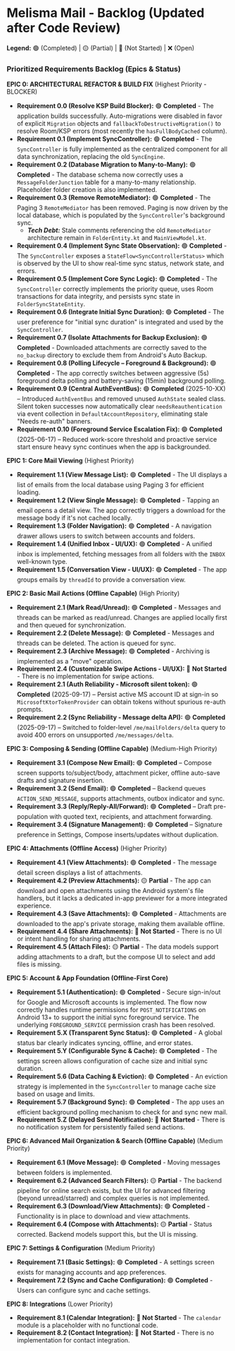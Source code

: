 # **Melisma Mail - Backlog (Updated after Code Review)**

**Legend:** 🟢 (Completed) | 🟡 (Partial) | 🔴 (Not Started) | ❌ (Open)

### **Prioritized Requirements Backlog (Epics & Status)**

**EPIC 0: ARCHITECTURAL REFACTOR & BUILD FIX** (Highest Priority - BLOCKER)

*   **Requirement 0.0 (Resolve KSP Build Blocker):** 🟢 **Completed** - The application builds successfully. Auto-migrations were disabled in favor of explicit `Migration` objects and `fallbackToDestructiveMigration()` to resolve Room/KSP errors (most recently the `hasFullBodyCached` column).
*   **Requirement 0.1 (Implement SyncController):** 🟢 **Completed** - The `SyncController` is fully implemented as the centralized component for all data synchronization, replacing the old `SyncEngine`.
*   **Requirement 0.2 (Database Migration to Many-to-Many):** 🟢 **Completed** - The database schema now correctly uses a `MessageFolderJunction` table for a many-to-many relationship. Placeholder folder creation is also implemented.
*   **Requirement 0.3 (Remove RemoteMediator):** 🟢 **Completed** - The Paging 3 `RemoteMediator` has been removed. Paging is now driven by the local database, which is populated by the `SyncController`'s background sync.
    *   ***Tech Debt:*** Stale comments referencing the old `RemoteMediator` architecture remain in `FolderEntity.kt` and `MainViewModel.kt`.
*   **Requirement 0.4 (Implement Sync State Observation):** 🟢 **Completed** - The `SyncController` exposes a `StateFlow<SyncControllerStatus>` which is observed by the UI to show real-time sync status, network state, and errors.
*   **Requirement 0.5 (Implement Core Sync Logic):** 🟢 **Completed** - The `SyncController` correctly implements the priority queue, uses Room transactions for data integrity, and persists sync state in `FolderSyncStateEntity`.
*   **Requirement 0.6 (Integrate Initial Sync Duration):** 🟢 **Completed** - The user preference for "initial sync duration" is integrated and used by the `SyncController`.
*   **Requirement 0.7 (Isolate Attachments for Backup Exclusion):** 🟢 **Completed** - Downloaded attachments are correctly saved to the `no_backup` directory to exclude them from Android's Auto Backup.
*   **Requirement 0.8 (Polling Lifecycle – Foreground & Background):** 🟢 **Completed** - The app correctly switches between aggressive (5s) foreground delta polling and battery-saving (15min) background polling.
*   **Requirement 0.9 (Central AuthEventBus):** 🟢 **Completed** (2025-10-XX) – Introduced `AuthEventBus` and removed unused `AuthState` sealed class. Silent token successes now automatically clear `needsReauthentication` via event collection in `DefaultAccountRepository`, eliminating stale "Needs re-auth" banners.
*   **Requirement 0.10 (Foreground Service Escalation Fix):** 🟢 **Completed** (2025-06-17) – Reduced work-score threshold and proactive service start ensure heavy sync continues when the app is backgrounded.

**EPIC 1: Core Mail Viewing** (Highest Priority)

*   **Requirement 1.1 (View Message List):** 🟢 **Completed** - The UI displays a list of emails from the local database using Paging 3 for efficient loading.
*   **Requirement 1.2 (View Single Message):** 🟢 **Completed** - Tapping an email opens a detail view. The app correctly triggers a download for the message body if it's not cached locally.
*   **Requirement 1.3 (Folder Navigation):** 🟢 **Completed** - A navigation drawer allows users to switch between accounts and folders.
*   **Requirement 1.4 (Unified Inbox - UI/UX):** 🟢 **Completed** - A unified inbox is implemented, fetching messages from all folders with the `INBOX` well-known type.
*   **Requirement 1.5 (Conversation View - UI/UX):** 🟢 **Completed** - The app groups emails by `threadId` to provide a conversation view.

**EPIC 2: Basic Mail Actions (Offline Capable)** (High Priority)

*   **Requirement 2.1 (Mark Read/Unread):** 🟢 **Completed** - Messages and threads can be marked as read/unread. Changes are applied locally first and then queued for synchronization.
*   **Requirement 2.2 (Delete Message):** 🟢 **Completed** - Messages and threads can be deleted. The action is queued for sync.
*   **Requirement 2.3 (Archive Message):** 🟢 **Completed** - Archiving is implemented as a "move" operation.
*   **Requirement 2.4 (Customizable Swipe Actions - UI/UX):** 🔴 **Not Started** - There is no implementation for swipe actions.
*   **Requirement 2.1 (Auth Reliability - Microsoft silent token):** 🟢 **Completed** (2025-09-17) – Persist active MS account ID at sign-in so `MicrosoftKtorTokenProvider` can obtain tokens without spurious re-auth prompts.
*   **Requirement 2.2 (Sync Reliability - Message delta API):** 🟢 **Completed** (2025-09-17) – Switched to folder-level `/me/mailFolders/delta` query to avoid 400 errors on unsupported `/me/messages/delta`.

**EPIC 3: Composing & Sending (Offline Capable)** (Medium-High Priority)

*   **Requirement 3.1 (Compose New Email):** 🟢 **Completed** – Compose screen supports to/subject/body, attachment picker, offline auto-save drafts and signature insertion.
*   **Requirement 3.2 (Send Email):** 🟢 **Completed** – Backend queues `ACTION_SEND_MESSAGE`, supports attachments, outbox indicator and sync.
*   **Requirement 3.3 (Reply/Reply-All/Forward):** 🟢 **Completed** – Draft pre-population with quoted text, recipients, and attachment forwarding.
*   **Requirement 3.4 (Signature Management):** 🟢 **Completed** – Signature preference in Settings, Compose inserts/updates without duplication.

**EPIC 4: Attachments (Offline Access)** (Higher Priority)

*   **Requirement 4.1 (View Attachments):** 🟢 **Completed** - The message detail screen displays a list of attachments.
*   **Requirement 4.2 (Preview Attachments):** 🟡 **Partial** - The app can download and open attachments using the Android system's file handlers, but it lacks a dedicated in-app previewer for a more integrated experience.
*   **Requirement 4.3 (Save Attachments):** 🟢 **Completed** - Attachments are downloaded to the app's private storage, making them available offline.
*   **Requirement 4.4 (Share Attachments):** 🔴 **Not Started** - There is no UI or intent handling for sharing attachments.
*   **Requirement 4.5 (Attach Files):** 🟡 **Partial** - The data models support adding attachments to a draft, but the compose UI to select and add files is missing.

**EPIC 5: Account & App Foundation (Offline-First Core)**

*   **Requirement 5.1 (Authentication):** 🟢 **Completed** - Secure sign-in/out for Google and Microsoft accounts is implemented. The flow now correctly handles runtime permissions for `POST_NOTIFICATIONS` on Android 13+ to support the initial sync foreground service. The underlying `FOREGROUND_SERVICE` permission crash has been resolved.
*   **Requirement 5.X (Transparent Sync Status):** 🟢 **Completed** - A global status bar clearly indicates syncing, offline, and error states.
*   **Requirement 5.Y (Configurable Sync & Cache):** 🟢 **Completed** - The settings screen allows configuration of cache size and initial sync duration.
*   **Requirement 5.6 (Data Caching & Eviction):** 🟢 **Completed** - An eviction strategy is implemented in the `SyncController` to manage cache size based on usage and limits.
*   **Requirement 5.7 (Background Sync):** 🟢 **Completed** - The app uses an efficient background polling mechanism to check for and sync new mail.
*   **Requirement 5.Z (Delayed Send Notification):** 🔴 **Not Started** - There is no notification system for persistently failed send actions.

**EPIC 6: Advanced Mail Organization & Search (Offline Capable)** (Medium Priority)

*   **Requirement 6.1 (Move Message):** 🟢 **Completed** - Moving messages between folders is implemented.
*   **Requirement 6.2 (Advanced Search Filters):** 🟡 **Partial** - The backend pipeline for online search exists, but the UI for advanced filtering (beyond unread/starred) and complex queries is not implemented.
*   **Requirement 6.3 (Download/View Attachments):** 🟢 **Completed** - Functionality is in place to download and view attachments.
*   **Requirement 6.4 (Compose with Attachments):** 🟡 **Partial** - Status corrected. Backend models support this, but the UI is missing.

**EPIC 7: Settings & Configuration** (Medium Priority)

*   **Requirement 7.1 (Basic Settings):** 🟢 **Completed** - A settings screen exists for managing accounts and app preferences.
*   **Requirement 7.2 (Sync and Cache Configuration):** 🟢 **Completed** - Users can configure sync and cache settings.

**EPIC 8: Integrations** (Lower Priority)

*   **Requirement 8.1 (Calendar Integration):** 🔴 **Not Started** - The `calendar` module is a placeholder with no functional code.
*   **Requirement 8.2 (Contact Integration):** 🔴 **Not Started** - There is no implementation for contact integration.